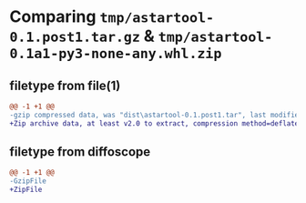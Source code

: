 # Comparing `tmp/astartool-0.1.post1.tar.gz` & `tmp/astartool-0.1a1-py3-none-any.whl.zip`

## filetype from file(1)

```diff
@@ -1 +1 @@
-gzip compressed data, was "dist\astartool-0.1.post1.tar", last modified: Fri Apr 29 05:09:31 2022, max compression
+Zip archive data, at least v2.0 to extract, compression method=deflate
```

## filetype from diffoscope

```diff
@@ -1 +1 @@
-GzipFile
+ZipFile
```

